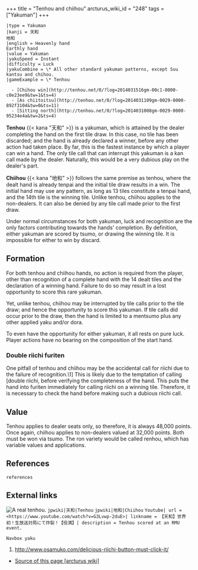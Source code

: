 +++
title = "Tenhou and chiihou"
arcturus_wiki_id = "248"
tags = ["Yakuman"]
+++

```yaku
|type = Yakuman
|kanji = 天和  
地和
|english = Heavenly hand  
Earthly hand
|value = Yakuman
|yakuSpeed = Instant
|difficulty = Luck
|yakuCombine = \* All other standard yakuman patterns, except Suu kantsu and chihou.
|gameExample = \* Tenhou

  - [Chihou win](http://tenhou.net/0/?log=2014031516gm-00c1-0000-c0e23ee9&tw=1&ts=4)
  - [As chiitoitsu](http://tenhou.net/0/?log=2014031109gm-0029-0000-892f3104&tw=0&ts=11)
  - [Sitting north](http://tenhou.net/0/?log=2014031008gm-0029-0000-95234e4a&tw=2&ts=4)

```

**Tenhou** {{< kana "天和" >}} is a yakuman, which is attained by the dealer completing the hand on the first tile draw. In this case, no tile has been discarded; and the hand is already declared a winner, before any other action had taken place. By far, this is the fastest instance by which a player can win a hand. The only tile call that can interrupt this yakuman is a kan call made by the dealer. Naturally, this would be a very dubious play on the dealer's part.

**Chiihou** {{< kana "地和" >}} follows the same premise as tenhou, where the dealt hand is already tenpai and the initial tile draw results in a win. The initial hand may use any pattern, as long as 13 tiles constitute a tenpai hand, and the 14th tile is the winning tile. Unlike tenhou, chiihou applies to the non-dealers. It can also be denied by any tile call made prior to the first draw.

Under normal circumstances for both yakuman, luck and recognition are the only factors contributing towards the hands' completion. By definition, either yakuman are scored by tsumo, or drawing the winning tile. It is impossible for either to win by discard.

## Formation

For both tenhou and chiihou hands, no action is required from the player, other than recognition of a complete hand with the 14 dealt tiles and the declaration of a winning hand. Failure to do so may result in a lost opportunity to score this rare yakuman.

Yet, unlike tenhou, chiihou may be interrupted by tile calls prior to the tile draw; and hence the opportunity to score this yakuman. If tile calls did occur prior to the draw, then the hand is limited to a mentsumo plus any other applied yaku and/or dora.

To even have the opportunity for either yakuman, it all rests on pure luck. Player actions have no bearing on the composition of the start hand.

### Double riichi furiten

One pitfall of tenhou and chiihou may be the accidental call for riichi due to the failure of recognition.\1\] This is likely due to the temptation of calling [double riichi, before verifying the completeness of the hand. This puts the hand into furiten immediately for calling riichi on a winning tile. Therefore, it is necessary to check the hand before making such a dubious riichi call.

## Value

Tenhou applies to dealer seats only, so therefore, it is always 48,000 points. Once again, chiihou applies to non-dealers valued at 32,000 points. Both must be won via tsumo. The ron variety would be called renhou, which has variable values and applications.

## References

```references```

## External links

![A real tenhou.](Real_Tenhou.jpg "A real tenhou.")
```jpwiki|天和|Tenhou```
```jpwiki|地和|Chiihou```
```Youtube| url = <https://www.youtube.com/watch?v=G3Lvwp-2duE>| linkname = 【天和】世界初！生放送対局にて炸裂！【役満】| description = Tenhou scored at an RMU event.```

```Navbox yaku```

1.  <http://www.osamuko.com/delicious-riichi-button-must-click-it/>
- [Source of this page [arcturus wiki]](http://arcturus.su/wiki/Tenhou_and_chiihou)